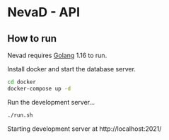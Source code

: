 # NevaD - API
## How to run

Nevad requires [Golang](https://golang.org/) 1.16 to run.

Install docker and start the database server.

```sh
cd docker
docker-compose up -d
```

Run the development server... 

```sh
./run.sh
```

Starting development server at http://localhost:2021/